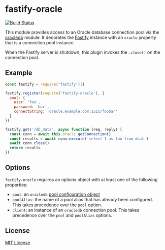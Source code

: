 # fastify-oracle
[![Build Status](https://travis-ci.org/jsumners/fastify-oracle.svg?branch=master)](https://travis-ci.org/jsumners/fastify-oracle)

This module provides access to an Oracle database connection pool via the
[oracledb](https://npm.im/oracledb) module. It decorates the [Fastify](https://fastify.io)
instance with an `oracle` property that is a connection pool instance.

When the Fastify server is shutdown, this plugin invokes the `.close()` on the
connection pool.

## Example

```js
const fastify = require('fastify')()

fastify.register(require('fastify-oracle'), {
  pool: {
    user: 'foo',
    password: 'bar',
    connectString: 'oracle.example.com:1521/foobar'
  }
})

fastify.get('/db_data', async function (req, reply) {
  const conn = await this.oracle.getConnection()
  const results = await conn.execute('select 1 as foo from dual')
  await conn.close()
  return results
})
```

## Options

`fastify-oracle` requires an options object with at least one of the following
properties:

+ `pool`: an `oracledb` [pool configuration object](https://github.com/oracle/node-oracledb/blob/33331413/doc/api.md#createpool)
+ `poolAlias`: the name of a pool alias that has already been configured. This
takes precedence over the `pool` option.
+ `client`: an instance of an `oracledb` connection pool. This takes precedence
over the `pool` and `poolAlias` options.

## License

[MIT License](http://jsumners.mit-license.org/)
